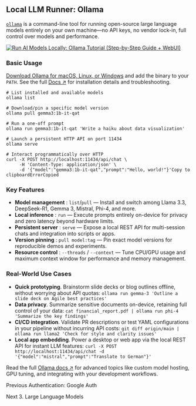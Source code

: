 ## Local LLM Runner: Ollama

[`ollama`](https://github.com/ollama/ollama) is a command-line tool for
running open-source large language models entirely on your own machine—no API
keys, no vendor lock-in, full control over models and performance.

[![Run AI Models Locally: Ollama Tutorial \(Step-by-Step Guide +
WebUI\)](https://i.ytimg.com/vi_webp/Lb5D892-2HY/sddefault.webp)](https://youtu.be/Lb5D892-2HY)

### Basic Usage

[Download Ollama for macOS, Linux, or Windows](https://ollama.com/) and add
the binary to your `PATH`. See the full [Docs ↗](https://ollama.com/docs) for
installation details and troubleshooting.

    
    
    # List installed and available models
    ollama list
    
    # Download/pin a specific model version
    ollama pull gemma3:1b-it-qat
    
    # Run a one-off prompt
    ollama run gemma3:1b-it-qat 'Write a haiku about data visualization'
    
    # Launch a persistent HTTP API on port 11434
    ollama serve
    
    # Interact programmatically over HTTP
    curl -X POST http://localhost:11434/api/chat \
         -H 'Content-Type: application/json' \
         -d '{"model":"gemma3:1b-it-qat","prompt":"Hello, world!"}'Copy to clipboardErrorCopied

### Key Features

  * **Model management** : `list`/`pull` — Install and switch among Llama 3.3, DeepSeek-R1, Gemma 3, Mistral, Phi-4, and more.
  * **Local inference** : `run` — Execute prompts entirely on-device for privacy and zero latency beyond hardware limits.
  * **Persistent server** : `serve` — Expose a local REST API for multi-session chats and integration into scripts or apps.
  * **Version pinning** : `pull model:tag` — Pin exact model versions for reproducible demos and experiments.
  * **Resource control** : `--threads` / `--context` — Tune CPU/GPU usage and maximum context window for performance and memory management.

### Real-World Use Cases

  * **Quick prototyping**. Brainstorm slide decks or blog outlines offline, without worrying about API quotas: `ollama run gemma-3 'Outline a slide deck on Agile best practices'`
  * **Data privacy**. Summarize sensitive documents on-device, retaining full control of your data: `cat financial_report.pdf | ollama run phi-4 'Summarize the key findings'`
  * **CI/CD integration**. Validate PR descriptions or test YAML configurations in your pipeline without incurring API costs: `git diff origin/main | ollama run llama2 'Check for style and clarity issues'`
  * **Local app embedding**. Power a desktop or web app via the local REST API for instant LLM features: `curl -X POST http://localhost:11434/api/chat -d '{"model":"mistral","prompt":"Translate to German"}'`

Read the full [Ollama docs ↗](https://github.com/ollama/ollama/tree/main/docs)
for advanced topics like custom model hosting, GPU tuning, and integrating
with your development workflows.

Previous Authentication: Google Auth

Next 3\. Large Language Models

